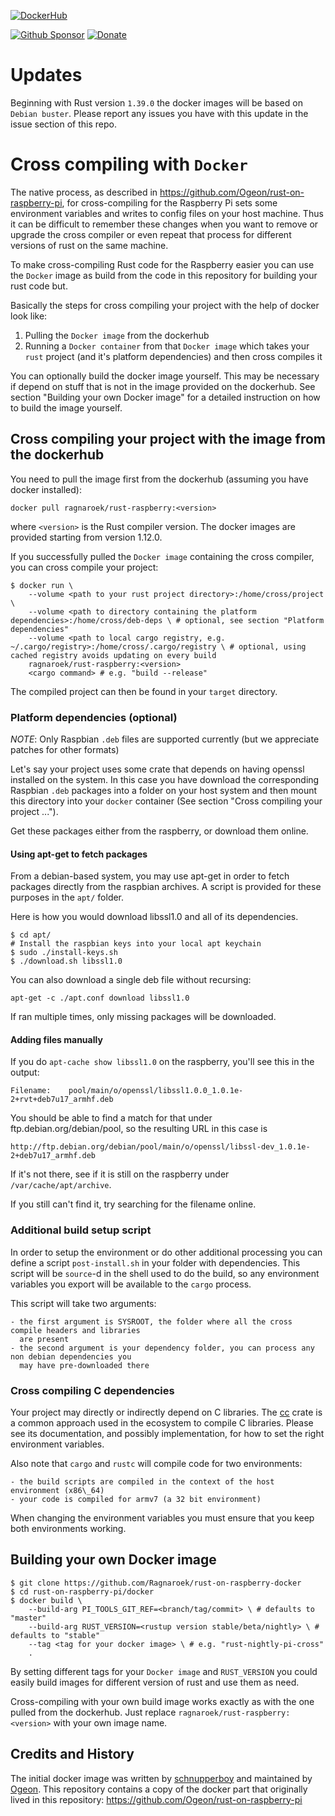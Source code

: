 [![DockerHub](https://img.shields.io/badge/DockerHub-1.56.0-blue.svg)](https://hub.docker.com/r/ragnaroek/rust-raspberry/)

[![Github Sponsor](https://img.shields.io/static/v1?label=Sponsor&message=%E2%9D%A4&logo=GitHub&link=https://github.com/sponsors/Ragnaroek)](https://github.com/sponsors/Ragnaroek)
[![Donate](https://img.shields.io/badge/Donate-PayPal-green.svg)](https://www.paypal.com/cgi-bin/webscr?cmd=_s-xclick&hosted_button_id=A24SWQT3P5DY2&source=url)

# Updates

Beginning with Rust version `1.39.0` the docker images will be based on `Debian buster`. Please report any issues you have
with this update in the issue section of this repo.

# Cross compiling with `Docker`
The native process, as described in https://github.com/Ogeon/rust-on-raspberry-pi, for cross-compiling for the Raspberry Pi sets some environment variables and writes to config files on your host machine. Thus it can be difficult to remember these changes when you want to remove or upgrade the cross compiler or even repeat that process for different versions of rust on the same machine.

To make cross-compiling Rust code for the Raspberry easier you can use the `Docker` image as build from the code in this repository for building your rust code but.

Basically the steps for cross compiling your project with the help of docker look like:

1. Pulling the `Docker image` from the dockerhub
2. Running a `Docker container` from that `Docker image` which takes your `rust` project (and it's platform dependencies) and then cross compiles it

You can optionally build the docker image yourself. This may be necessary if depend on stuff
that is not in the image provided on the dockerhub. See section "Building your own Docker image" for
a detailed instruction on how to build the image yourself.

## Cross compiling your project with the image from the dockerhub

You need to pull the image first from the dockerhub (assuming you have docker installed):
```
docker pull ragnaroek/rust-raspberry:<version>
```
where `<version>` is the Rust compiler version. The docker images are provided starting from
version 1.12.0.

If you successfully pulled the `Docker image` containing the cross compiler, you can cross compile your project:
```
$ docker run \
    --volume <path to your rust project directory>:/home/cross/project \
    --volume <path to directory containing the platform dependencies>:/home/cross/deb-deps \ # optional, see section "Platform dependencies"
    --volume <path to local cargo registry, e.g. ~/.cargo/registry>:/home/cross/.cargo/registry \ # optional, using cached registry avoids updating on every build
    ragnaroek/rust-raspberry:<version>
    <cargo command> # e.g. "build --release"
```

The compiled project can then be found in your `target` directory.

### Platform dependencies (optional)

*NOTE*: Only Raspbian `.deb` files are supported currently (but we appreciate patches for other formats)

Let's say your project uses some crate that depends on having openssl
installed on the system. In this case you have download the corresponding Raspbian `.deb` packages
into a folder on your host system and then mount this directory into your `docker` container (See section "Cross compiling your project ...").

Get these packages either from the raspberry, or download them online.

#### Using apt-get to fetch packages
From a debian-based system, you may use apt-get in order to fetch packages directly from the raspbian archives. A script is provided for these 
purposes in the `apt/` folder.

Here is how you would download libssl1.0 and all of its dependencies. 
```
$ cd apt/
# Install the raspbian keys into your local apt keychain
$ sudo ./install-keys.sh
$ ./download.sh libssl1.0
```

You can also download a single deb file without recursing:
```
apt-get -c ./apt.conf download libssl1.0
```

If ran multiple times, only missing packages will be downloaded.


#### Adding files manually

If you do `apt-cache show libssl1.0` on the raspberry, you'll see this in the
output:

    Filename:    pool/main/o/openssl/libssl1.0.0_1.0.1e-2+rvt+deb7u17_armhf.deb

You should be able to find a match for that under ftp.debian.org/debian/pool, so
the resulting URL in this case is

    http://ftp.debian.org/debian/pool/main/o/openssl/libssl-dev_1.0.1e-2+deb7u17_armhf.deb

If it's not there, see if it is still on the raspberry under
`/var/cache/apt/archive`.

If you still can't find it, try searching for the filename online.

### Additional build setup script

In order to setup the environment or do other additional processing you can define a script
`post-install.sh` in your folder with dependencies. This script will be `source`-d in the shell used
to do the build, so any environment variables you export will be available to the `cargo` process.

This script will take two arguments:

    - the first argument is SYSROOT, the folder where all the cross compile headers and libraries
      are present
    - the second argument is your dependency folder, you can process any non debian dependencies you
      may have pre-downloaded there

### Cross compiling C dependencies

Your project may directly or indirectly depend on C libraries. The
[cc](https://github.com/alexcrichton/cc-rs/) crate is a common approach used in the ecosystem to
compile C libraries. Please see its documentation, and possibly implementation, for how to set the
right environment variables.

Also note that `cargo` and `rustc` will compile code for two environments:

    - the build scripts are compiled in the context of the host environment (x86\_64)
    - your code is compiled for armv7 (a 32 bit environment)

When changing the environment variables you must ensure that you keep both environments working.


## Building your own Docker image
```
$ git clone https://github.com/Ragnaroek/rust-on-raspberry-docker
$ cd rust-on-raspberry-pi/docker
$ docker build \
    --build-arg PI_TOOLS_GIT_REF=<branch/tag/commit> \ # defaults to "master"
    --build-arg RUST_VERSION=<rustup version stable/beta/nightly> \ # defaults to "stable"
    --tag <tag for your docker image> \ # e.g. "rust-nightly-pi-cross"
    .
```

By setting different tags for your `Docker image` and `RUST_VERSION` you could easily build images for different version of rust and use them as need.

Cross-compiling with your own build image works exactly as with the one pulled from the dockerhub.
Just replace `ragnaroek/rust-raspberry:<version>` with your own image name.

## Credits and History

The initial docker image was written by [schnupperboy](https://github.com/schnupperboy) and maintained by [Ogeon](https://github.com/Ogeon/). This repository contains a copy of the docker part that originally
lived in this repository: https://github.com/Ogeon/rust-on-raspberry-pi
